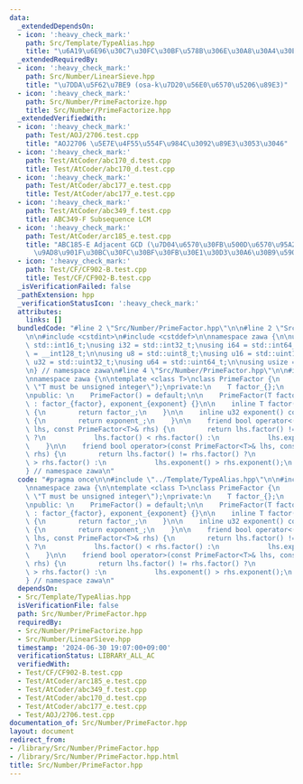 ```yaml
---
data:
  _extendedDependsOn:
  - icon: ':heavy_check_mark:'
    path: Src/Template/TypeAlias.hpp
    title: "\u6A19\u6E96\u30C7\u30FC\u30BF\u578B\u306E\u30A8\u30A4\u30EA\u30A2\u30B9"
  _extendedRequiredBy:
  - icon: ':heavy_check_mark:'
    path: Src/Number/LinearSieve.hpp
    title: "\u7DDA\u5F62\u7BE9 (osa-k\u7D20\u56E0\u6570\u5206\u89E3)"
  - icon: ':heavy_check_mark:'
    path: Src/Number/PrimeFactorize.hpp
    title: Src/Number/PrimeFactorize.hpp
  _extendedVerifiedWith:
  - icon: ':heavy_check_mark:'
    path: Test/AOJ/2706.test.cpp
    title: "AOJ2706 \u5E7E\u4F55\u554F\u984C\u3092\u89E3\u3053\u3046"
  - icon: ':heavy_check_mark:'
    path: Test/AtCoder/abc170_d.test.cpp
    title: Test/AtCoder/abc170_d.test.cpp
  - icon: ':heavy_check_mark:'
    path: Test/AtCoder/abc177_e.test.cpp
    title: Test/AtCoder/abc177_e.test.cpp
  - icon: ':heavy_check_mark:'
    path: Test/AtCoder/abc349_f.test.cpp
    title: ABC349-F Subsequence LCM
  - icon: ':heavy_check_mark:'
    path: Test/AtCoder/arc185_e.test.cpp
    title: "ABC185-E Adjacent GCD (\u7D04\u6570\u30FB\u500D\u6570\u95A2\u4FC2\u306E\
      \u9AD8\u901F\u30BC\u30FC\u30BF\u30FB\u30E1\u30D3\u30A6\u30B9\u5909\u63DB)"
  - icon: ':heavy_check_mark:'
    path: Test/CF/CF902-B.test.cpp
    title: Test/CF/CF902-B.test.cpp
  _isVerificationFailed: false
  _pathExtension: hpp
  _verificationStatusIcon: ':heavy_check_mark:'
  attributes:
    links: []
  bundledCode: "#line 2 \"Src/Number/PrimeFactor.hpp\"\n\n#line 2 \"Src/Template/TypeAlias.hpp\"\
    \n\n#include <cstdint>\n#include <cstddef>\n\nnamespace zawa {\n\nusing i16 =\
    \ std::int16_t;\nusing i32 = std::int32_t;\nusing i64 = std::int64_t;\nusing i128\
    \ = __int128_t;\n\nusing u8 = std::uint8_t;\nusing u16 = std::uint16_t;\nusing\
    \ u32 = std::uint32_t;\nusing u64 = std::uint64_t;\n\nusing usize = std::size_t;\n\
    \n} // namespace zawa\n#line 4 \"Src/Number/PrimeFactor.hpp\"\n\n#include <type_traits>\n\
    \nnamespace zawa {\n\ntemplate <class T>\nclass PrimeFactor {\n    static_assert(std::is_unsigned_v<T>,\
    \ \"T must be unsigned integer\");\nprivate:\n    T factor_{};\n    u32 exponent_{};\n\
    \npublic: \n    PrimeFactor() = default;\n\n    PrimeFactor(T factor, u32 exponent)\
    \ : factor_{factor}, exponent_{exponent} {}\n\n    inline T factor() const noexcept\
    \ {\n        return factor_;\n    }\n\n    inline u32 exponent() const noexcept\
    \ {\n        return exponent_;\n    }\n\n    friend bool operator<(const PrimeFactor<T>&\
    \ lhs, const PrimeFactor<T>& rhs) {\n        return lhs.factor() != rhs.factor()\
    \ ?\n            lhs.factor() < rhs.factor() :\n            lhs.exponent() < rhs.exponent();\n\
    \    }\n\n    friend bool operator>(const PrimeFactor<T>& lhs, const PrimeFactor<T>&\
    \ rhs) {\n        return lhs.factor() != rhs.factor() ?\n            lhs.factor()\
    \ > rhs.factor() :\n            lhs.exponent() > rhs.exponent();\n    }\n};\n\n\
    } // namespace zawa\n"
  code: "#pragma once\n\n#include \"../Template/TypeAlias.hpp\"\n\n#include <type_traits>\n\
    \nnamespace zawa {\n\ntemplate <class T>\nclass PrimeFactor {\n    static_assert(std::is_unsigned_v<T>,\
    \ \"T must be unsigned integer\");\nprivate:\n    T factor_{};\n    u32 exponent_{};\n\
    \npublic: \n    PrimeFactor() = default;\n\n    PrimeFactor(T factor, u32 exponent)\
    \ : factor_{factor}, exponent_{exponent} {}\n\n    inline T factor() const noexcept\
    \ {\n        return factor_;\n    }\n\n    inline u32 exponent() const noexcept\
    \ {\n        return exponent_;\n    }\n\n    friend bool operator<(const PrimeFactor<T>&\
    \ lhs, const PrimeFactor<T>& rhs) {\n        return lhs.factor() != rhs.factor()\
    \ ?\n            lhs.factor() < rhs.factor() :\n            lhs.exponent() < rhs.exponent();\n\
    \    }\n\n    friend bool operator>(const PrimeFactor<T>& lhs, const PrimeFactor<T>&\
    \ rhs) {\n        return lhs.factor() != rhs.factor() ?\n            lhs.factor()\
    \ > rhs.factor() :\n            lhs.exponent() > rhs.exponent();\n    }\n};\n\n\
    } // namespace zawa\n"
  dependsOn:
  - Src/Template/TypeAlias.hpp
  isVerificationFile: false
  path: Src/Number/PrimeFactor.hpp
  requiredBy:
  - Src/Number/PrimeFactorize.hpp
  - Src/Number/LinearSieve.hpp
  timestamp: '2024-06-30 19:07:00+09:00'
  verificationStatus: LIBRARY_ALL_AC
  verifiedWith:
  - Test/CF/CF902-B.test.cpp
  - Test/AtCoder/arc185_e.test.cpp
  - Test/AtCoder/abc349_f.test.cpp
  - Test/AtCoder/abc170_d.test.cpp
  - Test/AtCoder/abc177_e.test.cpp
  - Test/AOJ/2706.test.cpp
documentation_of: Src/Number/PrimeFactor.hpp
layout: document
redirect_from:
- /library/Src/Number/PrimeFactor.hpp
- /library/Src/Number/PrimeFactor.hpp.html
title: Src/Number/PrimeFactor.hpp
---
```

